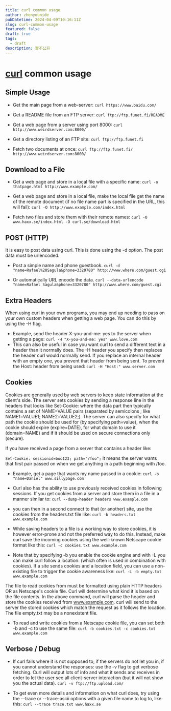 ```yaml
---
title: curl common usage
author: zhenyounide
pubDatetime: 2024-04-09T10:16:11Z
slug: curl-common-usage
featured: false
draft: true
tags:
  - draft
description: 暂不公开
---
```


# [curl](https://curl.se/docs/manual.html) common usage

## Simple Usage

- Get the main page from a web-server:
  `curl https://www.baidu.com/`

- Get a README file from an FTP server:
  `curl ftp://ftp.funet.fi/README`

- Get a web page from a server using port 8000:
  `curl http://www.weirdserver.com:8000/`

- Get a directory listing of an FTP site:
  `curl ftp://ftp.funet.fi`

- Fetch two documents at once:
  `curl ftp://ftp.funet.fi/ http://www.weirdserver.com:8000/`

## Download to a File

- Get a web page and store in a local file with a specific name:
  `curl -o thatpage.html http://www.example.com/`
- Get a web page and store in a local file, make the local file get the name of the remote document (if no file name part is specified in the URL, this will fail):
  `curl -O http://www.example.com/index.html`

- Fetch two files and store them with their remote names:
  `curl -O www.haxx.se/index.html -O curl.se/download.html`

## POST (HTTP)

It is easy to post data using curl. This is done using the -d <data> option. The post data must be urlencoded.

- Post a simple name and phone guestbook.
  `curl -d "name=Rafael%20Sagula&phone=3320780" http://www.where.com/guest.cgi`

- Or automatically URL encode the data.
  `curl --data-urlencode "name=Rafael Sagula&phone=3320780" http://www.where.com/guest.cgi`

## Extra Headers

When using curl in your own programs, you may end up needing to pass on your own custom headers when getting a web page. You can do this by using the -H flag.

- Example, send the header X-you-and-me: yes to the server when getting a page:
  `curl -H "X-you-and-me: yes" www.love.com`
- This can also be useful in case you want curl to send a different text in a header than it normally does. The -H header you specify then replaces the header curl would normally send. If you replace an internal header with an empty one, you prevent that header from being sent. To prevent the Host: header from being used:
  `curl -H "Host:" www.server.com`

## Cookies

Cookies are generally used by web servers to keep state information at the client's side. The server sets cookies by sending a response line in the headers that looks like Set-Cookie: <data> where the data part then typically contains a set of NAME=VALUE pairs (separated by semicolons ; like NAME1=VALUE1; NAME2=VALUE2;). The server can also specify for what path the cookie should be used for (by specifying path=value), when the cookie should expire (expire=DATE), for what domain to use it (domain=NAME) and if it should be used on secure connections only (secure).

If you have received a page from a server that contains a header like:

`Set-Cookie: sessionid=boo123; path="/foo";`
it means the server wants that first pair passed on when we get anything in a path beginning with /foo.

- Example, get a page that wants my name passed in a cookie:
  `curl -b "name=Daniel" www.sillypage.com`

- Curl also has the ability to use previously received cookies in following sessions. If you get cookies from a server and store them in a file in a manner similar to:
  `curl --dump-header headers www.example.com`

- you can then in a second connect to that (or another) site, use the cookies from the headers.txt file like:
  `curl -b headers.txt www.example.com`

- While saving headers to a file is a working way to store cookies, it is however error-prone and not the preferred way to do this. Instead, make curl save the incoming cookies using the well-known Netscape cookie format like this:
  `curl -c cookies.txt www.example.com`

- Note that by specifying -b you enable the cookie engine and with -L you can make curl follow a location: (which often is used in combination with cookies). If a site sends cookies and a location field, you can use a non-existing file to trigger the cookie awareness like:
  `curl -L -b empty.txt www.example.com`

The file to read cookies from must be formatted using plain HTTP headers OR as Netscape's cookie file. Curl will determine what kind it is based on the file contents. In the above command, curl will parse the header and store the cookies received from www.example.com. curl will send to the server the stored cookies which match the request as it follows the location. The file empty.txt may be a nonexistent file.

- To read and write cookies from a Netscape cookie file, you can set both -b and -c to use the same file:
  `curl -b cookies.txt -c cookies.txt www.example.com`

## Verbose / Debug

- If curl fails where it is not supposed to, if the servers do not let you in, if you cannot understand the responses: use the -v flag to get verbose fetching. Curl will output lots of info and what it sends and receives in order to let the user see all client-server interaction (but it will not show you the actual data).
  `curl -v ftp://ftp.upload.com/`

- To get even more details and information on what curl does, try using the --trace or --trace-ascii options with a given file name to log to, like this:
  `curl --trace trace.txt www.haxx.se`
